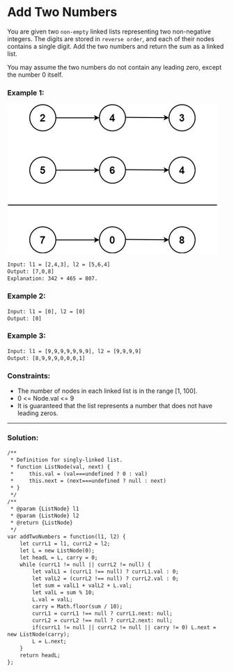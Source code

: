 # Add Two Numbers

You are given two `non-empty` linked lists representing two non-negative integers. The digits are stored in `reverse order`, and each of their nodes contains a single digit. Add the two numbers and return the sum as a linked list.

You may assume the two numbers do not contain any leading zero, except the number 0 itself.

### Example 1:

![alt text](pics/addtwonumber1.jpg)

```
Input: l1 = [2,4,3], l2 = [5,6,4]
Output: [7,0,8]
Explanation: 342 + 465 = 807.
```

### Example 2:

```
Input: l1 = [0], l2 = [0]
Output: [0]
```

### Example 3:

```
Input: l1 = [9,9,9,9,9,9,9], l2 = [9,9,9,9]
Output: [8,9,9,9,0,0,0,1]
```

### Constraints:

- The number of nodes in each linked list is in the range [1, 100].
- 0 <= Node.val <= 9
- It is guaranteed that the list represents a number that does not have leading zeros.

---

### Solution:

```
/**
 * Definition for singly-linked list.
 * function ListNode(val, next) {
 *     this.val = (val===undefined ? 0 : val)
 *     this.next = (next===undefined ? null : next)
 * }
 */
/**
 * @param {ListNode} l1
 * @param {ListNode} l2
 * @return {ListNode}
 */
var addTwoNumbers = function(l1, l2) {
    let currL1 = l1, currL2 = l2;
    let L = new ListNode(0);
    let headL = L, carry = 0;
    while (currL1 != null || currL2 != null) {
        let valL1 = (currL1 !== null) ? currL1.val : 0;
        let valL2 = (currL2 !== null) ? currL2.val : 0;
        let sum = valL1 + valL2 + L.val;
        let valL = sum % 10;
        L.val = valL;
        carry = Math.floor(sum / 10);
        currL1 = currL1 !== null ? currL1.next: null;
        currL2 = currL2 !== null ? currL2.next: null;
        if(currL1 != null || currL2 != null || carry != 0) L.next = new ListNode(carry);
        L = L.next;
    }
    return headL;
};
```
